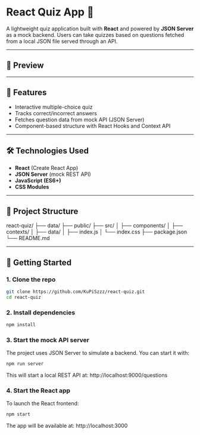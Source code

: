 # React Quiz App 🎯

A lightweight quiz application built with **React** and powered by **JSON Server** as a mock backend. Users can take quizzes based on questions fetched from a local JSON file served through an API.

---

## 📸 Preview



---

## 🚀 Features

- Interactive multiple-choice quiz
- Tracks correct/incorrect answers
- Fetches question data from mock API (JSON Server)
- Component-based structure with React Hooks and Context API

---

## 🛠 Technologies Used

- **React** (Create React App)
- **JSON Server** (mock REST API)
- **JavaScript (ES6+)**
- **CSS Modules**

---

## 📁 Project Structure
react-quiz/
├── data/
├── public/
├── src/
│   ├── components/
│   ├── contexts/
│   ├── data/
│   ├── index.js
│   └── index.css
├── package.json
└── README.md

---

## 🔧 Getting Started

### 1. Clone the repo

```bash
git clone https://github.com/KuPiSzzz/react-quiz.git
cd react-quiz
```

### 2. Install dependencies

```bash
npm install
```

### 3. Start the mock API server

The project uses JSON Server to simulate a backend. You can start it with:

```bash
npm run server
```
This will start a local REST API at: http://localhost:9000/questions

### 4. Start the React app

To launch the React frontend:

```bash
npm start
```

The app will be available at: http://localhost:3000











